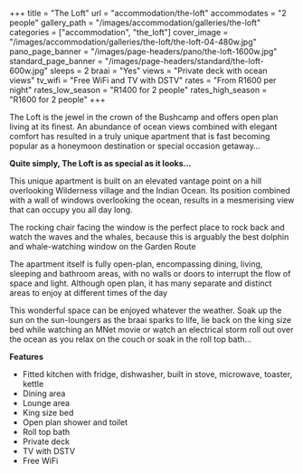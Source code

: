 +++
title = "The Loft"
url = "accommodation/the-loft"
accommodates = "2 people"
gallery_path = "/images/accommodation/galleries/the-loft"
categories = ["accommodation", "the_loft"]
cover_image = "/images/accommodation/galleries/the-loft/the-loft-04-480w.jpg"
pano_page_banner = "/images/page-headers/pano/the-loft-1600w.jpg"
standard_page_banner = "/images/page-headers/standard/the-loft-600w.jpg"
sleeps = 2 
braai = "Yes"
views = "Private deck with ocean views"
tv_wifi = "Free WiFi and TV with DSTV"
rates = "From R1600 per night"
rates_low_season = "R1400 for 2 people"
rates_high_season = "R1600 for 2 people"
+++

The Loft is the jewel in the crown of the Bushcamp and offers open plan living at its finest.
An abundance of ocean views combined with elegant comfort has resulted in a truly unique apartment that is fast becoming popular as a honeymoon destination or special occasion getaway…
<!--more-->
__Quite simply, The Loft is as special as it looks…__

This unique apartment is built on an elevated vantage point on a hill overlooking Wilderness village and the Indian Ocean\. Its position combined with a wall of windows overlooking the ocean, results in a mesmerising view that can occupy you all day long\.

The rocking chair facing the window is the perfect place to rock back and watch the waves and the whales, because this is arguably the best dolphin and whale\-watching window on the Garden Route

The apartment itself is fully open\-plan, encompassing dining, living, sleeping and bathroom areas, with no walls or doors to interrupt the flow of space and light\. Although open plan, it has many separate and distinct areas to enjoy at different times of the day

This wonderful space can be enjoyed whatever the weather\. Soak up the sun on the sun\-loungers as the braai sparks to life, lie back on the king size bed while watching an MNet movie or watch an electrical storm roll out over the ocean as you relax on the couch or soak in the roll top bath…

__Features__

- Fitted kitchen with fridge, dishwasher, built in stove, microwave, toaster, kettle
- Dining area
- Lounge area
- King size bed
- Open plan shower and toilet
- Roll top bath
- Private deck
- TV with DSTV
- Free WiFi